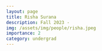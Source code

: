 ```yaml
---
layout: page
title: Risha Surana
description: Fall 2023 - 
img: /assets/img/people/risha.jpeg
importance: 2
category: undergrad
---
```


